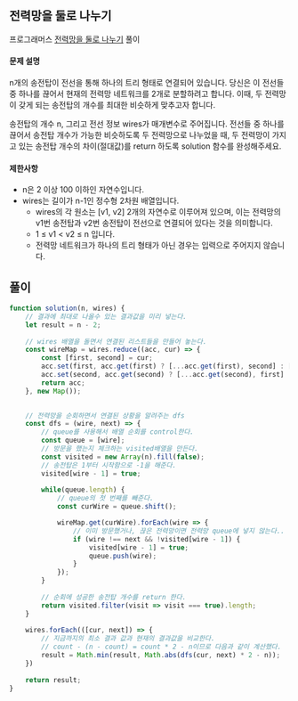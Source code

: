 ## 전력망을 둘로 나누기

프로그래머스 [전력망을 둘로 나누기](https://school.programmers.co.kr/learn/courses/30/lessons/86971?language=javascript) 풀이

#### 문제 설명
n개의 송전탑이 전선을 통해 하나의 트리 형태로 연결되어 있습니다. 당신은 이 전선들 중 하나를 끊어서 현재의 전력망 네트워크를 2개로 분할하려고 합니다. 이때, 두 전력망이 갖게 되는 송전탑의 개수를 최대한 비슷하게 맞추고자 합니다.

송전탑의 개수 n, 그리고 전선 정보 wires가 매개변수로 주어집니다. 전선들 중 하나를 끊어서 송전탑 개수가 가능한 비슷하도록 두 전력망으로 나누었을 때, 두 전력망이 가지고 있는 송전탑 개수의 차이(절대값)를 return 하도록 solution 함수를 완성해주세요.

#### 제한사항
- n은 2 이상 100 이하인 자연수입니다.
- wires는 길이가 n-1인 정수형 2차원 배열입니다.
    - wires의 각 원소는 [v1, v2] 2개의 자연수로 이루어져 있으며, 이는 전력망의 v1번 송전탑과 v2번 송전탑이 전선으로 연결되어 있다는 것을 의미합니다.
    - 1 ≤ v1 < v2 ≤ n 입니다.
    - 전력망 네트워크가 하나의 트리 형태가 아닌 경우는 입력으로 주어지지 않습니다.

## 풀이
```js
function solution(n, wires) {
    // 결과에 최대로 나올수 있는 결과값을 미리 넣는다.
    let result = n - 2;
    
    // wires 배열을 돌면서 연결된 리스트들을 만들어 놓는다.
    const wireMap = wires.reduce((acc, cur) => {
        const [first, second] = cur;
        acc.set(first, acc.get(first) ? [...acc.get(first), second] : [second]);
        acc.set(second, acc.get(second) ? [...acc.get(second), first] : [first]);
        return acc;
    }, new Map());
    

    // 전력망을 순회하면서 연결된 상황을 알려주는 dfs
    const dfs = (wire, next) => {
        // queue를 사용해서 배열 순회를 control한다.
        const queue = [wire];
        // 방문을 했는지 체크하는 visited배열을 만든다.
        const visited = new Array(n).fill(false);
        // 송전탑은 1부터 시작함으로 -1을 해준다.
        visited[wire - 1] = true;
        
        while(queue.length) {
            // queue의 첫 번째를 빼준다.
            const curWire = queue.shift();

            wireMap.get(curWire).forEach(wire => {
                // 이미 방문했거나, 끊은 전력망이면 전력망 queue에 넣지 않는다..
                if (wire !== next && !visited[wire - 1]) {
                    visited[wire - 1] = true;
                    queue.push(wire);
                }
            });
        }
        
        // 순회에 성공한 송전탑 개수를 return 한다.
        return visited.filter(visit => visit === true).length;
    }
    
    wires.forEach(([cur, next]) => {
        // 지금까지의 최소 결과 값과 현재의 결과값을 비교한다.
        // count - (n - count) = count * 2 - n이므로 다음과 같이 계산했다.
        result = Math.min(result, Math.abs(dfs(cur, next) * 2 - n));
    })
    
    return result;
}
```